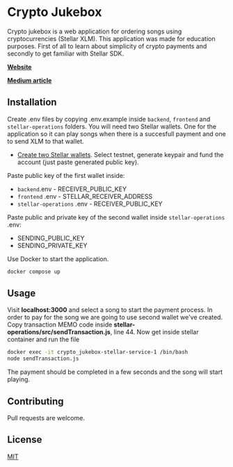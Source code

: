 # Crypto Jukebox

Crypto jukebox is a web application for ordering songs using cryptocurrencies (Stellar XLM).
This application was made for education purposes. First of all to learn about simplicity of crypto payments and secondly to get familiar with Stellar SDK.

[**Website**](http://crypto-jukebox.live/)

[**Medium article**](https://ivanostojic.medium.com/open-source-jukebox-accepting-crypto-payments-stellar-xlm-node-js-a0a00994cf90)

## Installation
Create .env files by copying .env.example inside `backend`, `frontend` and `stellar-operations` folders.
You will need two Stellar wallets. One for the application so it can play songs when there is a succesfull payment and one to send XLM to that wallet.
- [Create two Stellar wallets](https://laboratory.stellar.org/#account-creator?network=test). Select testnet, generate keypair and fund the account (just paste generated public key).

Paste public key of the first wallet inside:
- `backend`.env - RECEIVER_PUBLIC_KEY
- `frontend` .env - STELLAR_RECEIVER_ADDRESS
- `stellar-operations` .env - RECEIVER_PUBLIC_KEY

Paste public and private key of the second wallet inside `stellar-operations` .env:

- SENDING_PUBLIC_KEY
- SENDING_PRIVATE_KEY

Use Docker to start the application.
```bash
docker compose up
```
## Usage

Visit **localhost:3000** and select a song to start the payment process. In order to pay for the song we are going to use second wallet we've created.  Copy transaction MEMO code inside **stellar-operations/src/sendTransaction.js**, line 44. Now get inside stellar container and run the file
 ```bash
docker exec -it crypto_jukebox-stellar-service-1 /bin/bash
node sendTransaction.js
```
The payment should be completed in a few seconds and the song will start playing.
## Contributing

Pull requests are welcome.

## License

[MIT](https://choosealicense.com/licenses/mit/)
